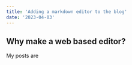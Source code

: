 ```yaml
---
title: 'Adding a markdown editor to the blog'
date: '2023-04-03'
---
```

## Why make a web based editor?

My posts are 
